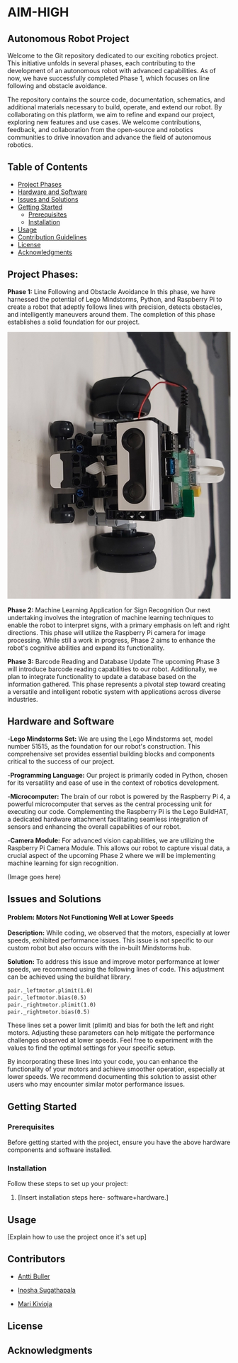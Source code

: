 # AIM-HIGH
## Autonomous Robot Project

Welcome to the Git repository dedicated to our exciting robotics project. This initiative unfolds in several phases, each contributing to the development of an autonomous robot with advanced capabilities. As of now, we have successfully completed Phase 1, which focuses on line following and obstacle avoidance.

The repository contains the source code, documentation, schematics, and additional materials necessary to build, operate, and extend our robot. By collaborating on this platform, we aim to refine and expand our project, exploring new features and use cases. We welcome contributions, feedback, and collaboration from the open-source and robotics communities to drive innovation and advance the field of autonomous robotics.


## Table of Contents

- [Project Phases](#project-phases)
- [Hardware and Software](#hardware-and-software)
- [Issues and Solutions](#issues-and-solutions)
- [Getting Started](#getting-started)
  - [Prerequisites](#prerequisites)
  - [Installation](#installation)
- [Usage](#usage)
- [Contribution Guidelines](#contribution-guidelines)
- [License](#license)
- [Acknowledgments](#acknowledgments)


## Project Phases:
**Phase 1:** Line Following and Obstacle Avoidance
In this phase, we have harnessed the potential of Lego Mindstorms, Python, and Raspberry Pi to create a robot that adeptly follows lines with precision, detects obstacles, and intelligently maneuvers around them. The completion of this phase establishes a solid foundation for our project.

![Basic setup](images_and_videos/robot_1.png)

**Phase 2:** Machine Learning Application for Sign Recognition
Our next undertaking involves the integration of machine learning techniques to enable the robot to interpret signs, with a primary emphasis on left and right directions. This phase will utilize the Raspberry Pi camera for image processing. While still a work in progress, Phase 2 aims to enhance the robot's cognitive abilities and expand its functionality.

**Phase 3:** Barcode Reading and Database Update
The upcoming Phase 3 will introduce barcode reading capabilities to our robot. Additionally, we plan to integrate functionality to update a database based on the information gathered. This phase represents a pivotal step toward creating a versatile and intelligent robotic system with applications across diverse industries.


## Hardware and Software

-**Lego Mindstorms Set:** We are using the Lego Mindstorms set, model number 51515, as the foundation for our robot's construction. This comprehensive set provides essential building blocks and components critical to the success of our project.

-**Programming Language:** Our project is primarily coded in Python, chosen for its versatility and ease of use in the context of robotics development.

-**Microcomputer:** The brain of our robot is powered by the Raspberry Pi 4, a powerful microcomputer that serves as the central processing unit for executing our code. Complementing the Raspberry Pi is the Lego BuildHAT, a dedicated hardware attachment facilitating seamless integration of sensors and enhancing the overall capabilities of our robot.

-**Camera Module:** For advanced vision capabilities, we are utilizing the Raspberry Pi Camera Module. This allows our robot to capture visual data, a crucial aspect of the upcoming Phase 2 where we will be implementing machine learning for sign recognition.



(Image goes here)

## Issues and Solutions
#### Problem: Motors Not Functioning Well at Lower Speeds
**Description:**
While coding, we observed that the motors, especially at lower speeds, exhibited performance issues. This issue is not specific to our custom robot but also occurs with the in-built Mindstorms hub.

**Solution:**
To address this issue and improve motor performance at lower speeds, we recommend using the following lines of code. This adjustment can be achieved using the buildhat library.

  ```shell
  pair._leftmotor.plimit(1.0)
  pair._leftmotor.bias(0.5)
  pair._rightmotor.plimit(1.0)
  pair._rightmotor.bias(0.5)
  ```

These lines set a power limit (plimit) and bias for both the left and right motors. Adjusting these parameters can help mitigate the performance challenges observed at lower speeds. Feel free to experiment with the values to find the optimal settings for your specific setup.

By incorporating these lines into your code, you can enhance the functionality of your motors and achieve smoother operation, especially at lower speeds. We recommend documenting this solution to assist other users who may encounter similar motor performance issues.


## Getting Started

### Prerequisites

Before getting started with the project, ensure you have the above hardware components and software installed.

### Installation

Follow these steps to set up your project:

1. [Insert installation steps here- software+hardware.]

## Usage

[Explain how to use the project once it's set up]

## Contributors

- [Antti Buller](https://github.com/anatt1b)
  
- [Inosha Sugathapala](https://github.com/Inoshas)
 
- [Mari Kivioja](https://github.com/Veaiga)


## License


## Acknowledgments






